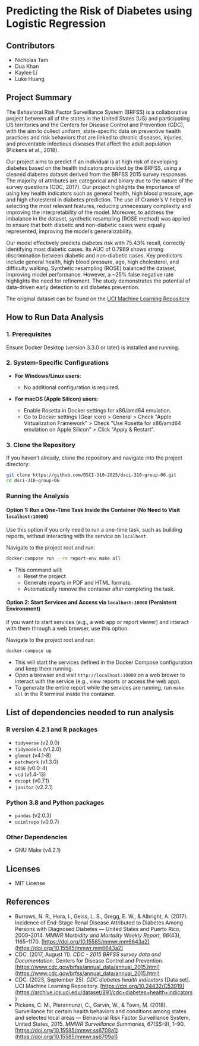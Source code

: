 # Predicting the Risk of Diabetes using Logistic Regression

## Contributors

- Nicholas Tam
- Dua Khan
- Kaylee Li
- Luke Huang

## Project Summary

The Behavioral Risk Factor Surveillance System (BRFSS) is a collaborative project between all of the states in the United States (US) and participating US territories and the Centers for Disease Control and Prevention (CDC), with the aim to collect uniform, state-specific data on preventive health practices and risk behaviors that are linked to chronic diseases, injuries, and preventable infectious diseases that affect the adult population (Pickens et al., 2018).

Our project aims to predict if an individual is at high risk of developing diabetes based on the health indicators provided by the BRFSS, using a cleaned diabetes dataset derived from the BRFSS 2015 survey responses. The majority of attributes are categorical and binary due to the nature of the survey questions (CDC, 2017). Our project highlights the importance of using key health indicators such as general health, high blood pressure, age and high cholesterol in diabetes prediction. The use of Cramér’s V helped in selecting the most relevant features, reducing unnecessary complexity and improving the interpretability of the model. Moreover, to address the imbalance in the dataset, synthetic resampling (ROSE method) was applied to ensure that both diabetic and non-diabetic cases were equally represented, improving the model’s generalizability.

 Our model effectively predicts diabetes risk with 75.43% recall, correctly identifying most diabetic cases. Its AUC of 0.7989 shows strong discrimination between diabetic and non-diabetic cases. Key predictors include general health, high blood pressure, age, high cholesterol, and difficulty walking. Synthetic resampling (ROSE) balanced the dataset, improving model performance. However, a ~25% false negative rate highlights the need for refinement. The study demonstrates the potential of data-driven early detection to aid diabetes prevention.

The original dataset can be found on the [UCI Machine Learning Repository](https://archive.ics.uci.edu/dataset/891/cdc+diabetes+health+indicators)

## How to Run Data Analysis

### 1. Prerequisites

Ensure Docker Desktop (version 3.3.0 or later) is installed and running.

### 2. System-Specific Configurations

- **For Windows/Linux users**:  
  - No additional configuration is required.

- **For macOS (Apple Silicon) users**:
  - Enable Rosetta in Docker settings for x86/amd64 emulation.
  - Go to Docker settings (Gear icon) > General > Check "Apple Virtualization Framework" > Check "Use Rosetta for x86/amd64 emulation on Apple Silicon" > Click "Apply & Restart".

### 3. Clone the Repository

If you haven’t already, clone the repository and navigate into the project directory:

```bash
git clone https://github.com/DSCI-310-2025/dsci-310-group-06.git
cd dsci-310-group-06
```

### Running the Analysis

#### **Option 1: Run a One-Time Task Inside the Container (No Need to Visit `localhost:10000`)**

Use this option if you only need to run a one-time task, such as building reports, without interacting with the service on `localhost`.

Navigate to the project root and run:

```bash
docker-compose run --rm report-env make all
```

- This command will:
  - Reset the project.
  - Generate reports in PDF and HTML formats.
  - Automatically remove the container after completing the task.

#### **Option 2: Start Services and Access via `localhost:10000` (Persistent Environment)**

If you want to start services (e.g., a web app or report viewer) and interact with them through a web browser, use this option.

Navigate to the project root and run:

```bash
docker-compose up
```

- This will start the services defined in the Docker Compose configuration and keep them running.
- Open a browser and visit `http://localhost:10000` on a web brower to interact with the service (e.g., view reports or access the web app).
- To generate the entire report while the services are running, run `make all` in the R terminal inside the container.

## List of dependencies needed to run analysis

### R version 4.2.1 and R packages

- `tidyverse` (v2.0.0)  
- `tidymodels` (v1.2.0)  
- `glmnet` (v4.1-8)  
- `patchwork` (v1.3.0)  
- `ROSE` (v0.0-4)  
- `vcd` (v1.4-13)
- `docopt` (v0.7.1)
- `janitor` (v2.2.1)

### Python 3.8 and Python packages

- `pandas` (v2.0.3)
- `ucimlrepo` (v0.0.7)

### Other Dependencies

- GNU Make (v4.2.1)

## Licenses

- MIT License

## References

- Burrows, N. R., Hora, I., Geiss, L. S., Gregg, E. W., & Albright, A. (2017). Incidence of End-Stage Renal Disease Attributed to Diabetes Among Persons with Diagnosed Diabetes — United States and Puerto Rico, 2000–2014. *MMWR Morbidity and Mortality Weekly Report, 66*(43), 1165–1170. [https://doi.org/10.15585/mmwr.mm6643a2](https://doi.org/10.15585/mmwr.mm6643a2)
- CDC. (2017, August 11). *CDC - 2015 BRFSS survey data and Documentation*. Centers for Disease Control and Prevention. [https://www.cdc.gov/brfss/annual_data/annual_2015.html](https://www.cdc.gov/brfss/annual_data/annual_2015.html)
- CDC. (2023, September 25). *CDC diabetes health indicators* [Data set]. UCI Machine Learning Repository. [https://doi.org/10.24432/C53919](https://archive.ics.uci.edu/dataset/891/cdc+diabetes+health+indicators)
- Pickens, C. M., Pierannunzi, C., Garvin, W., & Town, M. (2018). Surveillance for certain health behaviors and conditions among states and selected local areas — Behavioral Risk Factor Surveillance System, United States, 2015. *MMWR Surveillance Summaries, 67*(SS-9), 1–90. [https://doi.org/10.15585/mmwr.ss6709a1](https://doi.org/10.15585/mmwr.ss6709a1)
